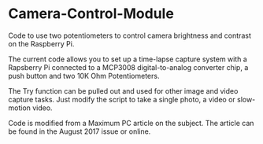 # Camera-Control-Module
Code to use two potentiometers to control camera brightness and contrast on the Raspberry Pi.

The current code allows you to set up a time-lapse capture system with a Rapsberry Pi connected to a MCP3008 digital-to-analog converter chip, a push button and two 10K Ohm Potentiometers.

The Try function can be pulled out and used for other image and video capture tasks. Just modify the script to take a single photo, a video or slow-motion video.

Code is modified from a Maximum PC article on the subject. The article can be found in the August 2017 issue or online.
